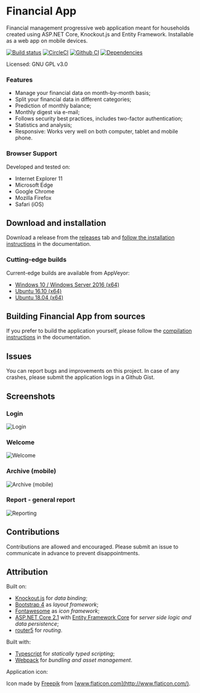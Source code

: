# Financial App

Financial management progressive web application meant for households created using ASP.NET Core, Knockout.js and Entity Framework. Installable as a web app on mobile devices.

[![Build status](https://ci.appveyor.com/api/projects/status/p31vw84asaq445h5?svg=true)](https://ci.appveyor.com/project/Sebazzz/financial-app)
[![CircleCI](https://circleci.com/gh/Sebazzz/financial-app.svg?style=svg)](https://circleci.com/gh/Sebazzz/financial-app)
[![Github CI](https://github.com/sebazzz/financial-app/workflows/Continuous%20integration/badge.svg)](https://github.com/Sebazzz/financial-app/actions?workflow=Continuous+integration)
[![Dependencies](https://david-dm.org/sebazzz/financial-app.svg)](https://david-dm.org/sebazzz/financial-app.svg)

Licensed: GNU GPL v3.0

### Features

-   Manage your financial data on month-by-month basis;
-   Split your financial data in different categories;
-   Prediction of monthly balance;
-   Monthly digest via e-mail;
-   Follows security best practices, includes two-factor authentication;
-   Statistics and analysis;
-   Responsive: Works very well on both computer, tablet and mobile phone.

### Browser Support

Developed and tested on:

-   Internet Explorer 11
-   Microsoft Edge
-   Google Chrome
-   Mozilla Firefox
-   Safari (iOS)

## Download and installation

Download a release from the [releases](https://github.com/Sebazzz/financial-app/releases) tab and [follow the installation instructions](docs/Installation.md) in the documentation.

### Cutting-edge builds

Current-edge builds are available from AppVeyor:

-   [Windows 10 / Windows Server 2016 (x64)](https://ci.appveyor.com/api/projects/Sebazzz/financial-app/artifacts/financial-app-win10-x64.zip)
-   [Ubuntu 16.10 (x64)](https://ci.appveyor.com/api/projects/Sebazzz/financial-app/artifacts/financial-app-ubuntu.16.10-x64.tar.gz)
-   [Ubuntu 18.04 (x64)](https://ci.appveyor.com/api/projects/Sebazzz/financial-app/artifacts/financial-app-ubuntu.18.04-x64.tar.gz)

## Building Financial App from sources

If you prefer to build the application yourself, please follow the [compilation instructions](docs/Building-from-sources.md) in the documentation.

## Issues

You can report bugs and improvements on this project. In case of any crashes, please submit the application logs in a Github Gist.

## Screenshots

### **Login**

![Login](docs/screenshots/login.png)

### **Welcome**

![Welcome](docs/screenshots/welcome.png)

### **Archive (mobile)**

![Archive (mobile)](docs/screenshots/archive-mobile.png)

### **Report - general report**

![Reporting](docs/screenshots/reporting.png)

## Contributions

Contributions are allowed and encouraged. Please submit an issue to communicate in advance to prevent disappointments.

## Attribution

Built on:

-   [Knockout.js](http://knockoutjs.com/) for _data binding_;
-   [Bootstrap 4](http://getbootstrap.com/) as _layout framework_;
-   [Fontawesome](http://fontawesome.io/) as _icon framework_;
-   [ASP.NET Core 2.1](https://dot.net) with [Entity Framework Core](https://docs.microsoft.com/en-us/ef/core/) for _server side logic and data persistence_;
-   [router5](http://router5.github.io/) for _routing_.

Built with:

-   [Typescript](https://www.typescriptlang.org/) for _statically typed scripting_;
-   [Webpack](https://webpack.js.org/) for _bundling and asset management_.

Application icon:

Icon made by [Freepik](http://www.freepik.com/) from [www.flaticon.com](http://www.flaticon.com/).
